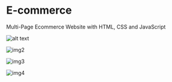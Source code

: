 # E-commerce
Multi-Page Ecommerce Website with HTML, CSS and JavaScript

![alt text](http://url/to/img.png)

![img2](https://github.com/sukant-sh/E-commerce/assets/110557223/408d1086-7688-4d3a-a792-5f30d4db0163)

![img3](https://github.com/sukant-sh/E-commerce/assets/110557223/f0bc1a43-3551-4f79-9029-42a57ee8b920)

![img4](https://github.com/sukant-sh/E-commerce/assets/110557223/f8b5c0c7-fc7f-48c6-a091-64ebbbb5b119)
